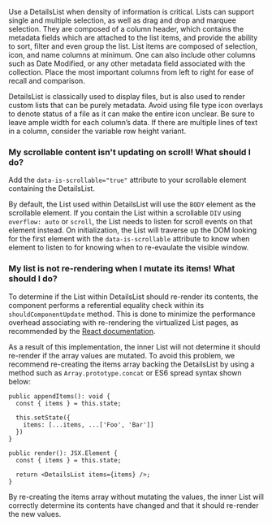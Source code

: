 Use a DetailsList when density of information is critical. Lists can support single and multiple selection, as well as drag and drop and marquee selection. They are composed of a column header, which contains the metadata fields which are attached to the list items, and provide the ability to sort, filter and even group the list. List items are composed of selection, icon, and name columns at minimum. One can also include other columns such as Date Modified, or any other metadata field associated with the collection. Place the most important columns from left to right for ease of recall and comparison.

DetailsList is classically used to display files, but is also used to render custom lists that can be purely metadata. Avoid using file type icon overlays to denote status of a file as it can make the entire icon unclear. Be sure to leave ample width for each column’s data. If there are multiple lines of text in a column, consider the variable row height variant.

### My scrollable content isn't updating on scroll! What should I do?

Add the `data-is-scrollable="true"` attribute to your scrollable element containing the DetailsList.

By default, the List used within DetailsList will use the `BODY` element as the scrollable element. If you contain the List within a scrollable `DIV` using `overflow: auto` or `scroll`, the List needs to listen for scroll events on that element instead. On initialization, the List will traverse up the DOM looking for the first element with the `data-is-scrollable` attribute to know when element to listen to for knowing when to re-evaulate the visible window.

### My list is not re-rendering when I mutate its items! What should I do?

To determine if the List within DetailsList should re-render its contents, the component performs a referential equality check within its `shouldComponentUpdate` method.
This is done to minimize the performance overhead associating with re-rendering the virtualized List pages, as recommended by the [React documentation](https://reactjs.org/docs/optimizing-performance.html#the-power-of-not-mutating-data).

As a result of this implementation, the inner List will not determine it should re-render if the array values are mutated.
To avoid this problem, we recommend re-creating the items array backing the DetailsList by using a method such as `Array.prototype.concat` or ES6 spread syntax shown below:

```tsx
public appendItems(): void {
  const { items } = this.state;

  this.setState({
    items: [...items, ...['Foo', 'Bar']]
  })
}

public render(): JSX.Element {
  const { items } = this.state;

  return <DetailsList items={items} />;
}
```

By re-creating the items array without mutating the values, the inner List will correctly determine its contents have changed and that it should re-render the new values.

